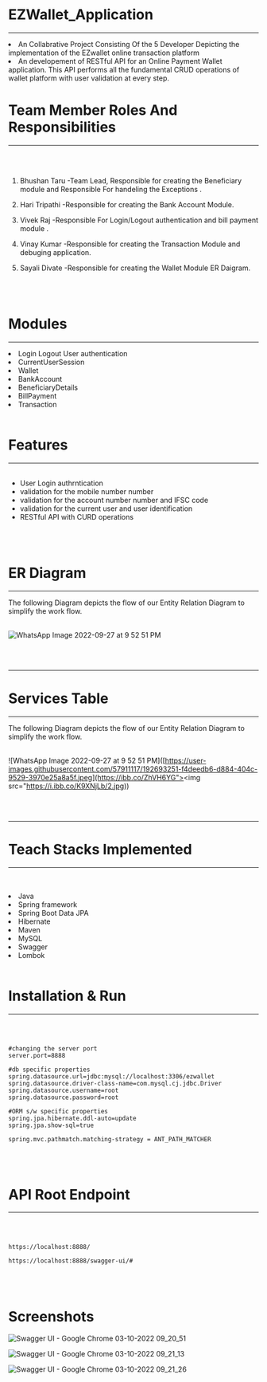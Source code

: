 
# EZWallet_Application
<hr>
<li>An Collabrative Project Consisting Of the 5 Developer Depicting the implementation of the EZwallet online transaction platform
<li>An developement of RESTful API for an Online Payment Wallet application. This API performs all the fundamental CRUD operations of wallet platform with user validation at every step.
<br>
 
 # Team Member Roles And Responsibilities
  
<hr>
<br>
<br>

1) Bhushan Taru  -Team Lead, Responsible for creating the Beneficiary module and Responsible For handeling the Exceptions .

2) Hari Tripathi -Responsible for creating the Bank Account Module.

3) Vivek Raj -Responsible For Login/Logout authentication and bill payment module .

4) Vinay Kumar -Responsible for creating the Transaction Module and debuging application.

5) Sayali Divate  -Responsible for creating the Wallet Module ER Daigram.

<br>
<br>


# Modules
<hr>
<li>Login Logout User authentication
<li>CurrentUserSession
<li>Wallet
<li>BankAccount
<li>BeneficiaryDetails
<li>BillPayment
<li>Transaction

<br>
<br>

# Features
<hr>
<br>

- User Login authrntication
- validation for the mobile number number
- validation for the account number number and IFSC code
- validation for the current user and user identification
- RESTful API with CURD operations

<br>
<br>


# ER Diagram
<hr>
The following Diagram depicts the flow of our Entity Relation Diagram to simplify the work flow.
<br>
<br>
  
  
![WhatsApp Image 2022-09-27 at 9 52 51 PM](https://user-images.githubusercontent.com/57911117/192693251-f4deedb6-d884-404c-9529-3970e25a8a5f.jpeg)

<br>
<br>
<hr>

# Services Table
<hr>
The following Diagram depicts the flow of our Entity Relation Diagram to simplify the work flow.
<br>
<br>
  
  
![WhatsApp Image 2022-09-27 at 9 52 51 PM]([https://user-images.githubusercontent.com/57911117/192693251-f4deedb6-d884-404c-9529-3970e25a8a5f.jpeg](https://ibb.co/ZhVH6YG"><img src="https://i.ibb.co/K9XNjLb/2.jpg))

<br>
<br>
<hr>
  


# Teach Stacks Implemented
<hr>
<br>
<br>
<li>Java
<li>Spring framework
<li>Spring Boot Data JPA
<li>Hibernate
<li>Maven
<li>MySQL
<li>Swagger
<li>Lombok

  

<br>
<br>

# Installation & Run
<hr>
<br>
<br>

```
#changing the server port
server.port=8888

#db specific properties
spring.datasource.url=jdbc:mysql://localhost:3306/ezwallet
spring.datasource.driver-class-name=com.mysql.cj.jdbc.Driver
spring.datasource.username=root
spring.datasource.password=root

#ORM s/w specific properties
spring.jpa.hibernate.ddl-auto=update
spring.jpa.show-sql=true

spring.mvc.pathmatch.matching-strategy = ANT_PATH_MATCHER

```

<br>
<br>

# API Root Endpoint
<hr>
<br>
<br>

```
https://localhost:8888/
```

```
https://localhost:8888/swagger-ui/#
```
<br>
<br>


# Screenshots

![Swagger UI - Google Chrome 03-10-2022 09_20_51](https://user-images.githubusercontent.com/101331023/193498809-acec52c3-bf24-498a-8478-1b48c69228ea.png)



![Swagger UI - Google Chrome 03-10-2022 09_21_13](https://user-images.githubusercontent.com/101331023/193498829-1cdd1d29-720c-413b-a61b-e376b2d8071f.png)




![Swagger UI - Google Chrome 03-10-2022 09_21_26](https://user-images.githubusercontent.com/101331023/193498841-22886520-b223-4edc-88cb-224b05233aa7.png)



